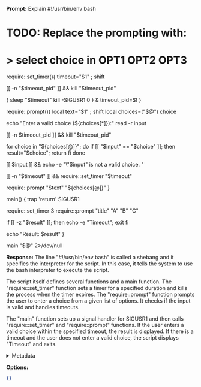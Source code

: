 **Prompt:**
Explain #!/usr/bin/env bash

# TODO: Replace the prompting with:
# > select choice in OPT1 OPT2 OPT3

require::set_timer(){
  timeout="$1" ; shift

  [[ -n "$timeout_pid" ]] && kill "$timeout_pid"

  { sleep "$timeout"
    kill -SIGUSR1 0
  } & timeout_pid=$!
}

require::prompt(){
  local text="$1" ; shift
  local choices=("$@") choice

  echo "Enter a valid choice (${choices[*]}):"
  read -r input

  [[ -n $timeout_pid ]] && kill "$timeout_pid"

  for choice in "${choices[@]}"; do
    if [[ "$input" == "$choice" ]]; then
      result="$choice"; return
    fi
  done

  [[ $input ]] && echo -e "\"$input\" is not a valid choice.
"

  [[ -n "$timeout" ]] && require::set_timer "$timeout"

  require::prompt "$text" "${choices[@]}"
}

main() {
  trap 'return' SIGUSR1

  require::set_timer 3
  require::prompt "title" "A" "B" "C"

  if [[ -z "$result" ]]; then
    echo -e "Timeout"; exit
  fi

  echo "Result: $result"
}

main "$@" 2>/dev/null

**Response:**
The line "#!/usr/bin/env bash" is called a shebang and it specifies the interpreter for the script. In this case, it tells the system to use the bash interpreter to execute the script.

The script itself defines several functions and a main function. The "require::set_timer" function sets a timer for a specified duration and kills the process when the timer expires. The "require::prompt" function prompts the user to enter a choice from a given list of options. It checks if the input is valid and handles timeouts. 

The "main" function sets up a signal handler for SIGUSR1 and then calls "require::set_timer" and "require::prompt" functions. If the user enters a valid choice within the specified timeout, the result is displayed. If there is a timeout and the user does not enter a valid choice, the script displays "Timeout" and exits.

<details><summary>Metadata</summary>

- Duration: 9934 ms
- Datetime: 2023-09-07T13:23:45.391563
- Model: gpt-3.5-turbo-0613

</details>

**Options:**
```json
{}
```


